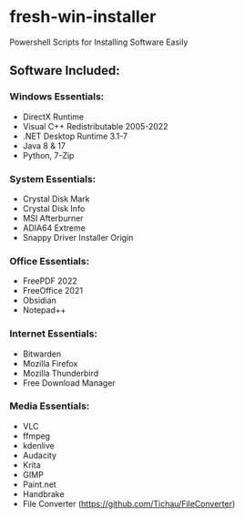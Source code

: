 # fresh-win-installer
Powershell Scripts for Installing Software Easily

## Software Included:
### Windows Essentials:
- DirectX Runtime
- Visual C++ Redistributable 2005-2022
- .NET Desktop Runtime 3.1-7
- Java 8 & 17
- Python, 7-Zip

### System Essentials: 
- Crystal Disk Mark
- Crystal Disk Info
- MSI Afterburner
- ADIA64 Extreme
- Snappy Driver Installer Origin

### Office Essentials:
- FreePDF 2022
- FreeOffice 2021
- Obsidian
- Notepad++

### Internet Essentials:
- Bitwarden
- Mozilla Firefox
- Mozilla Thunderbird
- Free Download Manager

### Media Essentials:
- VLC
- ffmpeg
- kdenlive
- Audacity
- Krita
- GIMP
- Paint.net
- Handbrake
- File Converter (https://github.com/Tichau/FileConverter)
